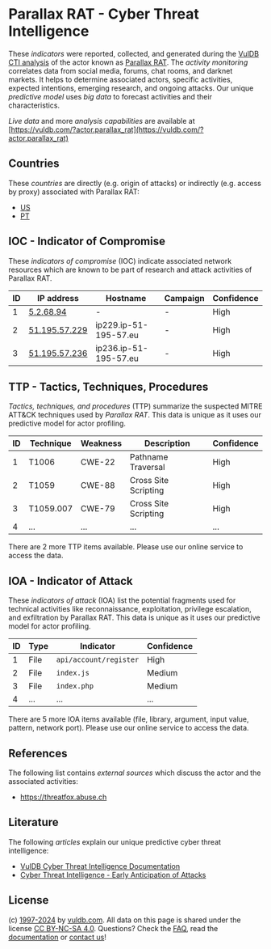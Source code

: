 # Parallax RAT - Cyber Threat Intelligence

These _indicators_ were reported, collected, and generated during the [VulDB CTI analysis](https://vuldb.com/?kb.cti) of the actor known as [Parallax RAT](https://vuldb.com/?actor.parallax_rat). The _activity monitoring_ correlates data from social media, forums, chat rooms, and darknet markets. It helps to determine associated actors, specific activities, expected intentions, emerging research, and ongoing attacks. Our unique _predictive model_ uses _big data_ to forecast activities and their characteristics.

_Live data_ and more _analysis capabilities_ are available at [https://vuldb.com/?actor.parallax_rat](https://vuldb.com/?actor.parallax_rat)

## Countries

These _countries_ are directly (e.g. origin of attacks) or indirectly (e.g. access by proxy) associated with Parallax RAT:

* [US](https://vuldb.com/?country.us)
* [PT](https://vuldb.com/?country.pt)

## IOC - Indicator of Compromise

These _indicators of compromise_ (IOC) indicate associated network resources which are known to be part of research and attack activities of Parallax RAT.

ID | IP address | Hostname | Campaign | Confidence
-- | ---------- | -------- | -------- | ----------
1 | [5.2.68.94](https://vuldb.com/?ip.5.2.68.94) | - | - | High
2 | [51.195.57.229](https://vuldb.com/?ip.51.195.57.229) | ip229.ip-51-195-57.eu | - | High
3 | [51.195.57.236](https://vuldb.com/?ip.51.195.57.236) | ip236.ip-51-195-57.eu | - | High

## TTP - Tactics, Techniques, Procedures

_Tactics, techniques, and procedures_ (TTP) summarize the suspected MITRE ATT&CK techniques used by _Parallax RAT_. This data is unique as it uses our predictive model for actor profiling.

ID | Technique | Weakness | Description | Confidence
-- | --------- | -------- | ----------- | ----------
1 | T1006 | CWE-22 | Pathname Traversal | High
2 | T1059 | CWE-88 | Cross Site Scripting | High
3 | T1059.007 | CWE-79 | Cross Site Scripting | High
4 | ... | ... | ... | ...

There are 2 more TTP items available. Please use our online service to access the data.

## IOA - Indicator of Attack

These _indicators of attack_ (IOA) list the potential fragments used for technical activities like reconnaissance, exploitation, privilege escalation, and exfiltration by Parallax RAT. This data is unique as it uses our predictive model for actor profiling.

ID | Type | Indicator | Confidence
-- | ---- | --------- | ----------
1 | File | `api/account/register` | High
2 | File | `index.js` | Medium
3 | File | `index.php` | Medium
4 | ... | ... | ...

There are 5 more IOA items available (file, library, argument, input value, pattern, network port). Please use our online service to access the data.

## References

The following list contains _external sources_ which discuss the actor and the associated activities:

* https://threatfox.abuse.ch

## Literature

The following _articles_ explain our unique predictive cyber threat intelligence:

* [VulDB Cyber Threat Intelligence Documentation](https://vuldb.com/?kb.cti)
* [Cyber Threat Intelligence - Early Anticipation of Attacks](https://www.scip.ch/en/?labs.20201022)

## License

(c) [1997-2024](https://vuldb.com/?kb.changelog) by [vuldb.com](https://vuldb.com/?kb.about). All data on this page is shared under the license [CC BY-NC-SA 4.0](https://creativecommons.org/licenses/by-nc-sa/4.0/). Questions? Check the [FAQ](https://vuldb.com/?kb.faq), read the [documentation](https://vuldb.com/?kb) or [contact us](https://vuldb.com/?contact)!

